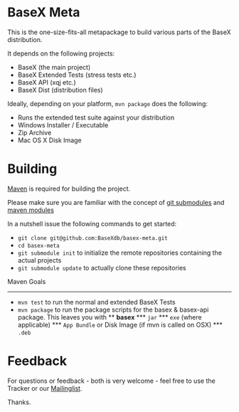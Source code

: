 BaseX Meta
==============

This is the one-size-fits-all metapackage to build various parts of the BaseX distribution.

It depends on the following projects:

* BaseX (the main project)
* BaseX Extended Tests (stress tests etc.)
* BaseX API (xqj etc.)
* BaseX Dist (distribution files)

Ideally, depending on your platform, `mvn package` does the following:

* Runs the extended test suite against your distribution
* Windows Installer / Executable
* Zip Archive
* Mac OS X Disk Image

Building
========
[Maven](http://maven.apache.org/ "Maven - 
    Welcome to Apache Maven") is required for building the project.

Please make sure you are familiar with the concept of [git submodules](http://book.git-scm.com/5_submodules.html "Git Book - Submodules") and [maven modules](http://sonatype.com/books/mvnref-book/reference/pom-relationships-sect-pom-best-practice.html#pom-relationships-sect-multi-vs-inherit "3.6.&nbsp;POM Best Practices | Sonatype")

In a nutshell issue the following commands to get started:

* `git clone git@github.com:BaseXdb/basex-meta.git`
* `cd basex-meta`
* `git submodule init` to initialize the remote repositories containing the actual projects
* `git submodule update` to actually clone these repositories


Maven Goals
__________

* `mvn test` to run the normal and extended BaseX Tests
* `mvn package` to run the package scripts for the basex & basex-api package. This leaves you with
** **basex** 
*** `jar` 
***  `exe` (where applicable) 
*** `App Bundle` or Disk Image (if mvn is called on OSX)
*** `.deb`


Feedback
========

For questions or feedback - both is very welcome - feel free to use the Tracker or our [Mailinglist](http://basex.org/open-source/ "BaseX | Open Source").

Thanks. 
